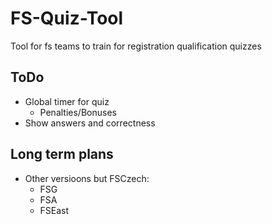 FS-Quiz-Tool
============

Tool for fs teams to train for registration qualification quizzes

## ToDo

- Global timer for quiz
  - Penalties/Bonuses
- Show answers and correctness

## Long term plans

- Other versioons but FSCzech:
  - FSG
  - FSA
  - FSEast
